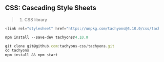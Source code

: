 
## CSS: Cascading Style Sheets
>1. CSS library

```js
<link rel="stylesheet" href="https://unpkg.com/tachyons@4.10.0/css/tachyons.min.css"/>
```
```js
npm install --save-dev tachyons@4.10.0
```
```js
git clone git@github.com:tachyons-css/tachyons.git
cd tachyons
npm install && npm start
```

